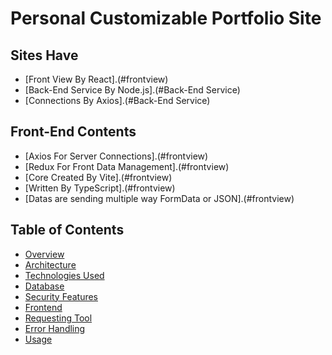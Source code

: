 # Personal Customizable Portfolio Site

## Sites Have
- [Front View By React].(#frontview)
- [Back-End Service By Node.js].(#Back-End Service)
- [Connections By Axios].(#Back-End Service)

## Front-End Contents
- [Axios For Server Connections].(#frontview)
- [Redux For Front Data Management].(#frontview)
- [Core Created By Vite].(#frontview)
- [Written By TypeScript].(#frontview)
- [Datas are sending multiple way FormData or JSON].(#frontview)

 
## Table of Contents
- [Overview](#overview)
- [Architecture](#architecture)
- [Technologies Used](#technologies-used)
- [Database](#database)
- [Security Features](#security-features)
- [Frontend](#frontend)
- [Requesting Tool](#requesting-tool)
- [Error Handling](#error-handling)
- [Usage](#usage)
